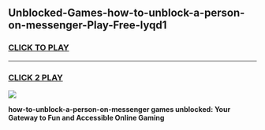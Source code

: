 
## Unblocked-Games-how-to-unblock-a-person-on-messenger-Play-Free-lyqd1
<h3>
<a href="https://premium76.site?title=how-to-unblock-a-person-on-messenger&ref=20M">CLICK TO PLAY</a></h3>
<hr>

<h3>
<a href="https://premium76.site?title=how-to-unblock-a-person-on-messenger&ref=20M">CLICK 2 PLAY</a>
  
</h3>

<a href="https://premium76.site?title=how-to-unblock-a-person-on-messenger&ref=19M"><img src="https://clearcache.store/games.png"></a>


**how-to-unblock-a-person-on-messenger games unblocked: Your Gateway to Fun and Accessible Online Gaming**
